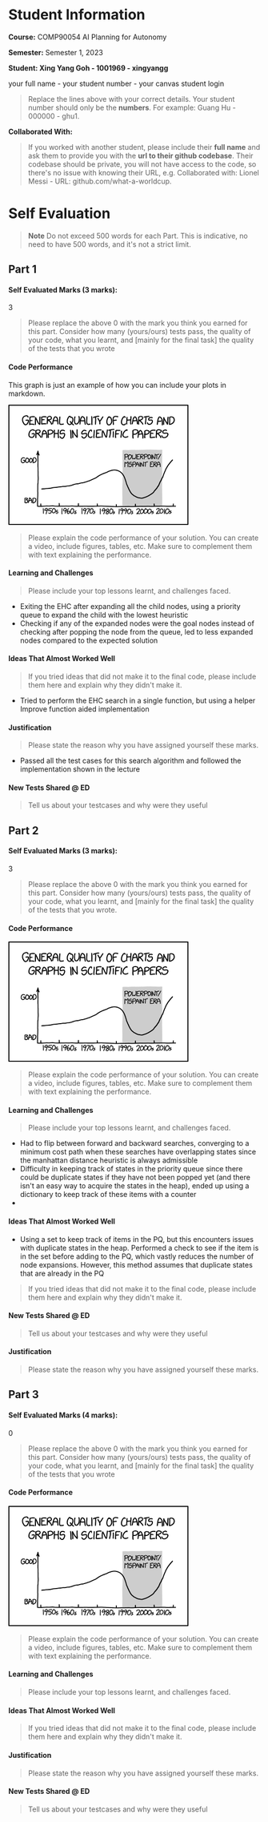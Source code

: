 # Student Information

**Course:** COMP90054 AI Planning for Autonomy

**Semester:** Semester 1, 2023


**Student: Xing Yang Goh - 1001969 - xingyangg**

your full name - your student number - your canvas student login

> Replace the lines above with your correct details. Your student number should only be the **numbers**. For example: Guang Hu - 000000 - ghu1. 

**Collaborated With:**

> If you worked with another student, please include their **full name** and ask them to provide you with the **url to their github codebase**. Their codebase should be private, you will not have access to the code, so there's no issue with knowing their URL, e.g. Collaborated with: Lionel Messi - URL: github.com/what-a-worldcup.

# Self Evaluation

>**Note**
> Do not exceed 500 words for each Part. This is indicative, no need to have 500 words, and it's not a strict limit.

## Part 1
#### Self Evaluated Marks (3 marks):
3
> Please replace the above 0 with the mark you think you earned for this part. Consider how many (yours/ours) tests pass, the quality of your code, what you learnt, and [mainly for the final task] the quality of the tests that you wrote
#### Code Performance
This graph is just an example of how you can include your plots in markdown.

![Your result](img/scientific_paper_graph_quality.png)
> Please explain the code performance of your solution. You can create a video, include figures, tables, etc. Make sure to complement them with text explaining the performance.

#### Learning and Challenges
> Please include your top lessons learnt, and challenges faced.  
- Exiting the EHC after expanding all the child nodes, using a priority queue to expand the child with the lowest heuristic
- Checking if any of the expanded nodes were the goal nodes instead of checking after popping the node from the queue, led to less expanded nodes compared to the expected solution

#### Ideas That Almost Worked Well
> If you tried ideas that did not make it to the final code, please include them here and explain why they didn't make it.
- Tried to perform the EHC search in a single function, but using a helper Improve function aided implementation 
#### Justification
> Please state the reason why you have assigned yourself these marks.
- Passed all the test cases for this search algorithm and followed the implementation shown in the lecture

#### New Tests Shared @ ED

> Tell us about your testcases and why were they useful

## Part 2
#### Self Evaluated Marks (3 marks):
3
> Please replace the above 0 with the mark you think you earned for this part. Consider how many (yours/ours) tests pass, the quality of your code, what you learnt, and [mainly for the final task] the quality of the tests that you wrote.
#### Code Performance
![Your result](img/scientific_paper_graph_quality.png)
> Please explain the code performance of your solution. You can create a video, include figures, tables, etc. Make sure to complement them with text explaining the performance.

#### Learning and Challenges
> Please include your top lessons learnt, and challenges faced.  
- Had to flip between forward and backward searches, converging to a minimum cost path when these searches have overlapping states since the manhattan distance heuristic is always admissible
- Difficulty in keeping track of states in the priority queue since there could be duplicate states if they have not been popped yet (and there isn't an easy way to acquire the states in the heap), ended up using a dictionary to keep track of these items with a counter
- 
#### Ideas That Almost Worked Well
- Using a set to keep track of items in the PQ, but this encounters issues with duplicate states in the heap. Performed a check to see if the item is in the set before adding to the PQ, which vastly reduces the number of node expansions. However, this method assumes that duplicate states that are already in the PQ 
> If you tried ideas that did not make it to the final code, please include them here and explain why they didn't make it.

#### New Tests Shared @ ED

> Tell us about your testcases and why were they useful

#### Justification


> Please state the reason why you have assigned yourself these marks.

## Part 3
#### Self Evaluated Marks (4 marks):
0
> Please replace the above 0 with the mark you think you earned for this part. Consider how many (yours/ours) tests pass, the quality of your code, what you learnt, and [mainly for the final task] the quality of the tests that you wrote
#### Code Performance
![Your result](img/scientific_paper_graph_quality.png)
> Please explain the code performance of your solution. You can create a video, include figures, tables, etc. Make sure to complement them with text explaining the performance.

#### Learning and Challenges
> Please include your top lessons learnt, and challenges faced.  

#### Ideas That Almost Worked Well

> If you tried ideas that did not make it to the final code, please include them here and explain why they didn't make it.

#### Justification


> Please state the reason why you have assigned yourself these marks.

#### New Tests Shared @ ED

> Tell us about your testcases and why were they useful
